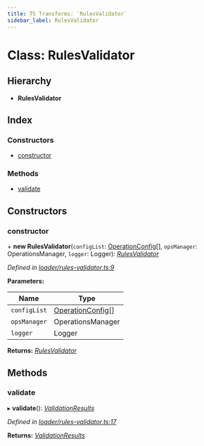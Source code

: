 ```yaml
---
title: TS Transforms: `RulesValidator`
sidebar_label: RulesValidator
---
```


# Class: RulesValidator

## Hierarchy

* **RulesValidator**

## Index

### Constructors

* [constructor](rulesvalidator.md#constructor)

### Methods

* [validate](rulesvalidator.md#validate)

## Constructors

###  constructor

\+ **new RulesValidator**(`configList`: [OperationConfig](../overview.md#operationconfig)[], `opsManager`: OperationsManager, `logger`: Logger): *[RulesValidator](rulesvalidator.md)*

*Defined in [loader/rules-validator.ts:9](https://github.com/terascope/teraslice/blob/653cf7530/packages/ts-transforms/src/loader/rules-validator.ts#L9)*

**Parameters:**

Name | Type |
------ | ------ |
`configList` | [OperationConfig](../overview.md#operationconfig)[] |
`opsManager` | OperationsManager |
`logger` | Logger |

**Returns:** *[RulesValidator](rulesvalidator.md)*

## Methods

###  validate

▸ **validate**(): *[ValidationResults](../interfaces/validationresults.md)*

*Defined in [loader/rules-validator.ts:17](https://github.com/terascope/teraslice/blob/653cf7530/packages/ts-transforms/src/loader/rules-validator.ts#L17)*

**Returns:** *[ValidationResults](../interfaces/validationresults.md)*
